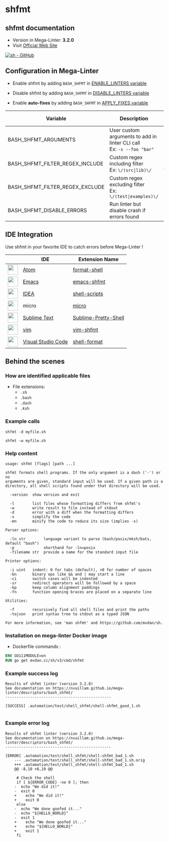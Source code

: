 <!-- markdownlint-disable MD033 MD041 -->
<!-- Generated by .automation/build.py, please do not update manually -->
# shfmt

## shfmt documentation

- Version in Mega-Linter: **3.2.0**
- Visit [Official Web Site](https://github.com/mvdan/sh#readme)

[![sh - GitHub](https://gh-card.dev/repos/mvdan/sh.svg?fullname=)](https://github.com/mvdan/sh)

## Configuration in Mega-Linter

- Enable shfmt by adding `BASH_SHFMT` in [ENABLE_LINTERS variable](/configuration/#activation-and-deactivation)
- Disable shfmt by adding `BASH_SHFMT` in [DISABLE_LINTERS variable](/configuration/#activation-and-deactivation)

- Enable **auto-fixes** by adding `BASH_SHFMT` in [APPLY_FIXES variable](/configuration/#apply-fixes)

| Variable | Description | Default value |
| ----------------- | -------------- | -------------- |
| BASH_SHFMT_ARGUMENTS | User custom arguments to add in linter CLI call<br/>Ex: `-s --foo "bar"` |  |
| BASH_SHFMT_FILTER_REGEX_INCLUDE | Custom regex including filter<br/>Ex: `\/(src\|lib)\/` | Include every file |
| BASH_SHFMT_FILTER_REGEX_EXCLUDE | Custom regex excluding filter<br/>Ex: `\/(test\|examples)\/` | Exclude no file |
| BASH_SHFMT_DISABLE_ERRORS | Run linter but disable crash if errors found | `false` |

## IDE Integration

Use shfmt in your favorite IDE to catch errors before Mega-Linter !

| <!-- --> | IDE | Extension Name |
| :--: | ----------------- | -------------- |
| <img src="https://github.com/nvuillam/mega-linter/raw/master/docs/assets/icons/atom.ico" alt="" height="32px" class="megalinter-icon"></a> | [Atom](https://atom.io/) | [format-shell](https://atom.io/packages/format-shell) |
| <img src="https://github.com/nvuillam/mega-linter/raw/master/docs/assets/icons/emacs.ico" alt="" height="32px" class="megalinter-icon"></a> | [Emacs](https://www.gnu.org/software/emacs/) | [emacs-shfmt](https://github.com/purcell/emacs-shfmt/) |
| <img src="https://github.com/nvuillam/mega-linter/raw/master/docs/assets/icons/idea.ico" alt="" height="32px" class="megalinter-icon"></a> | [IDEA](https://www.jetbrains.com/products.html#type=ide) | [shell-scripts](https://www.jetbrains.com/help/idea/shell-scripts.html) |
| <img src="https://github.com/nvuillam/mega-linter/raw/master/docs/assets/icons/default.ico" alt="" height="32px" class="megalinter-icon"></a> | micro | [micro](https://micro-editor.github.io/) |
| <img src="https://github.com/nvuillam/mega-linter/raw/master/docs/assets/icons/sublime.ico" alt="" height="32px" class="megalinter-icon"></a> | [Sublime Text](https://www.sublimetext.com/) | [Sublime-Pretty-Shell](https://github.com/aerobounce/Sublime-Pretty-Shell) |
| <img src="https://github.com/nvuillam/mega-linter/raw/master/docs/assets/icons/vim.ico" alt="" height="32px" class="megalinter-icon"></a> | [vim](https://www.vim.org/) | [vim-shfmt](https://github.com/z0mbix/vim-shfmt) |
| <img src="https://github.com/nvuillam/mega-linter/raw/master/docs/assets/icons/vscode.ico" alt="" height="32px" class="megalinter-icon"></a> | [Visual Studio Code](https://code.visualstudio.com/) | [shell-format](https://marketplace.visualstudio.com/items?itemName=foxundermoon.shell-format) |

## Behind the scenes

### How are identified applicable files

- File extensions:
  - `.sh`
  - `.bash`
  - `.dash`
  - `.ksh`

<!-- markdownlint-disable -->
<!-- /* cSpell:disable */ -->

### Example calls

```shell
shfmt -d myfile.sh
```

```shell
shfmt -w myfile.sh
```


### Help content

```shell
usage: shfmt [flags] [path ...]

shfmt formats shell programs. If the only argument is a dash ('-') or no
arguments are given, standard input will be used. If a given path is a
directory, all shell scripts found under that directory will be used.

  -version  show version and exit

  -l        list files whose formatting differs from shfmt's
  -w        write result to file instead of stdout
  -d        error with a diff when the formatting differs
  -s        simplify the code
  -mn       minify the code to reduce its size (implies -s)

Parser options:

  -ln str        language variant to parse (bash/posix/mksh/bats, default "bash")
  -p             shorthand for -ln=posix
  -filename str  provide a name for the standard input file

Printer options:

  -i uint   indent: 0 for tabs (default), >0 for number of spaces
  -bn       binary ops like && and | may start a line
  -ci       switch cases will be indented
  -sr       redirect operators will be followed by a space
  -kp       keep column alignment paddings
  -fn       function opening braces are placed on a separate line

Utilities:

  -f        recursively find all shell files and print the paths
  -tojson   print syntax tree to stdout as a typed JSON

For more information, see 'man shfmt' and https://github.com/mvdan/sh.
```

### Installation on mega-linter Docker image

- Dockerfile commands :
```dockerfile
ENV GO111MODULE=on
RUN go get mvdan.cc/sh/v3/cmd/shfmt
```


### Example success log

```shell
Results of shfmt linter (version 3.2.0)
See documentation on https://nvuillam.github.io/mega-linter/descriptors/bash_shfmt/
-----------------------------------------------

[SUCCESS] .automation/test/shell_shfmt/shell-shfmt_good_1.sh
    

```

### Example error log

```shell
Results of shfmt linter (version 3.2.0)
See documentation on https://nvuillam.github.io/mega-linter/descriptors/bash_shfmt/
-----------------------------------------------

[ERROR] .automation/test/shell_shfmt/shell-shfmt_bad_1.sh
    --- .automation/test/shell_shfmt/shell-shfmt_bad_1.sh.orig
    +++ .automation/test/shell_shfmt/shell-shfmt_bad_1.sh
    @@ -8,10 +8,10 @@
     
     # Check the shell
     if [ ${ERROR_CODE} -ne 0 ]; then
    -  echo "We did it!"
    -  exit 0
    +    echo "We did it!"
    +    exit 0
     else
    -  echo "We done goofed it..."
    -  echo "${HELLO_WORLD}"
    -  exit 1
    +    echo "We done goofed it..."
    +    echo "${HELLO_WORLD}"
    +    exit 1
     fi

```
